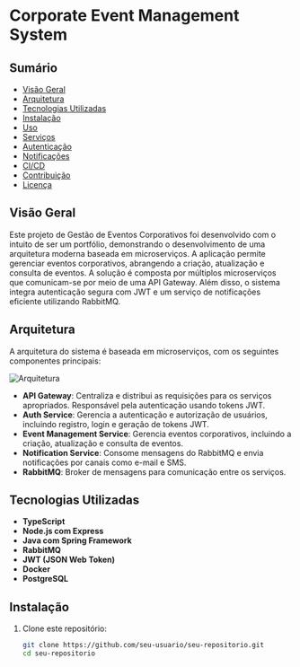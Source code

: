 # Corporate Event Management System

## Sumário

- [Visão Geral](#visão-geral)
- [Arquitetura](#arquitetura)
- [Tecnologias Utilizadas](#tecnologias-utilizadas)
- [Instalação](#instalação)
- [Uso](#uso)
- [Serviços](#serviços)
- [Autenticação](#autenticação)
- [Notificações](#notificações)
- [CI/CD](#cicd)
- [Contribuição](#contribuição)
- [Licença](#licença)

## Visão Geral

Este projeto de Gestão de Eventos Corporativos foi desenvolvido com o intuito de ser um portfólio, demonstrando o desenvolvimento de uma arquitetura moderna baseada em microserviços. A aplicação permite gerenciar eventos corporativos, abrangendo a criação, atualização e consulta de eventos. A solução é composta por múltiplos microserviços que comunicam-se por meio de uma API Gateway. Além disso, o sistema integra autenticação segura com JWT e um serviço de notificações eficiente utilizando RabbitMQ.

## Arquitetura

A arquitetura do sistema é baseada em microserviços, com os seguintes componentes principais:

![Arquitetura](path/para/sua/imagem.png)

- **API Gateway**: Centraliza e distribui as requisições para os serviços apropriados. Responsável pela autenticação usando tokens JWT.
- **Auth Service**: Gerencia a autenticação e autorização de usuários, incluindo registro, login e geração de tokens JWT.
- **Event Management Service**: Gerencia eventos corporativos, incluindo a criação, atualização e consulta de eventos.
- **Notification Service**: Consome mensagens do RabbitMQ e envia notificações por canais como e-mail e SMS.
- **RabbitMQ**: Broker de mensagens para comunicação entre os serviços.

## Tecnologias Utilizadas

- **TypeScript**
- **Node.js com Express**
- **Java com Spring Framework**
- **RabbitMQ**
- **JWT (JSON Web Token)**
- **Docker**
- **PostgreSQL**

## Instalação

1. Clone este repositório:

   ```bash
   git clone https://github.com/seu-usuario/seu-repositorio.git
   cd seu-repositorio